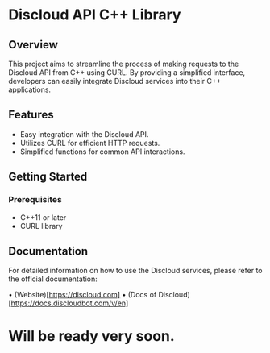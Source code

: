 # Discloud API C++ Library

## Overview

This project aims to streamline the process of making requests to the Discloud API from C++ using CURL. By providing a simplified interface, developers can easily integrate Discloud services into their C++ applications.

## Features

- Easy integration with the Discloud API.
- Utilizes CURL for efficient HTTP requests.
- Simplified functions for common API interactions.

## Getting Started

### Prerequisites

- C++11 or later
- CURL library

## Documentation
For detailed information on how to use the Discloud services, please refer to the official documentation:

• (Website)[https://discloud.com]
• (Docs of Discloud)[https://docs.discloudbot.com/v/en]

# Will be ready very soon.

